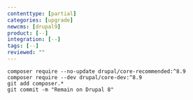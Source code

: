 ```yaml
---
contenttype: [partial]
categories: [upgrade]
newcms: [drupal9]
product: [--]
integration: [--]
tags: [--]
reviewed: ""
---
```


  ```bash{promptUser:user}
  composer require --no-update drupal/core-recommended:^8.9
  composer require --dev drupal/core-dev:^8.9
  git add composer.*
  git commit -m "Remain on Drupal 8"
  ```
